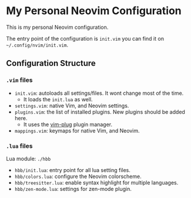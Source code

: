 # My Personal Neovim Configuration

This is my personal Neovim configuration.

The entry point of the configuration is `init.vim` you can find it on
`~/.config/nvim/init.vim`.

## Configuration Structure

### `.vim` files
- `init.vim`: autoloads all settings/files. It wont change most of the time.
  - It loads the `init.lua` as well.
- `settings.vim`: native Vim, and Neovim settings.
- `plugins.vim`: the list of installed plugins. New plugins should be added
  here.
  - It uses the [vim-plug](https://github.com/junegunn/vim-plug) plugin manager.
- `mappings.vim`: keymaps for native Vim, and Neovim.

### `.lua` files
Lua module: `./hbb`

- `hbb/init.lua`: entry point for all lua setting files.
- `hbb/colors.lua`: configure the Neovim colorscheme.
- `hbb/treesitter.lua`: enable syntax highlight for multiple languages.
- `hbb/zen-mode.lua`: settings for zen-mode plugin.

